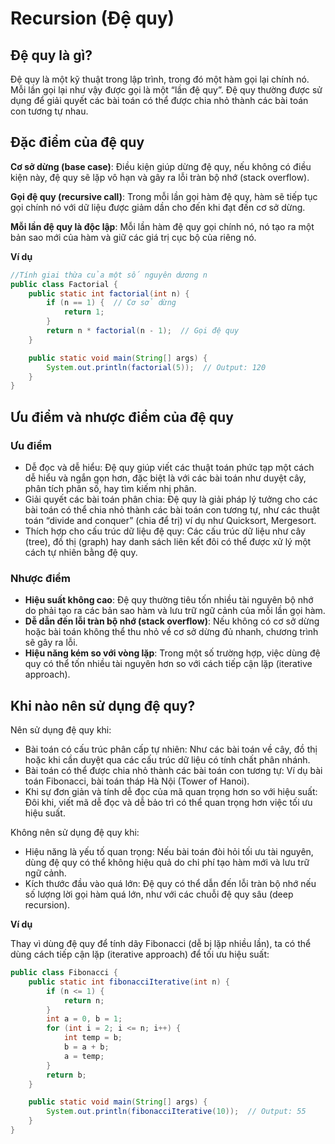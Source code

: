 # Recursion (Đệ quy)

## Đệ quy là gì?
Đệ quy là một kỹ thuật trong lập trình, trong đó một hàm gọi lại chính nó. Mỗi lần gọi lại như vậy được gọi là một “lần đệ quy”. Đệ quy thường được sử dụng để giải quyết các bài toán có thể được chia nhỏ thành các bài toán con tương tự nhau.

## Đặc điểm của đệ quy
**Cơ sở dừng (base case)**: Điều kiện giúp dừng đệ quy, nếu không có điều kiện này, đệ quy sẽ lặp vô hạn và gây ra lỗi tràn bộ nhớ (stack overflow).

**Gọi đệ quy (recursive call)**: Trong mỗi lần gọi hàm đệ quy, hàm sẽ tiếp tục gọi chính nó với dữ liệu được giảm dần cho đến khi đạt đến cơ sở dừng.

**Mỗi lần đệ quy là độc lập**: Mỗi lần hàm đệ quy gọi chính nó, nó tạo ra một bản sao mới của hàm và giữ các giá trị cục bộ của riêng nó.

**Ví dụ**
```java
//Tính giai thừa của một số nguyên dương n
public class Factorial {
    public static int factorial(int n) {
        if (n == 1) {  // Cơ sở dừng
            return 1;
        }
        return n * factorial(n - 1);  // Gọi đệ quy
    }

    public static void main(String[] args) {
        System.out.println(factorial(5));  // Output: 120
    }
}
```

## Ưu điểm và nhược điểm của đệ quy

### Ưu điểm

* Dễ đọc và dễ hiểu: Đệ quy giúp viết các thuật toán phức tạp một cách dễ hiểu và ngắn gọn hơn, đặc biệt là với các bài toán như duyệt cây, phân tích phân số, hay tìm kiếm nhị phân.
* Giải quyết các bài toán phân chia: Đệ quy là giải pháp lý tưởng cho các bài toán có thể chia nhỏ thành các bài toán con tương tự, như các thuật toán “divide and conquer” (chia để trị) ví dụ như Quicksort, Mergesort.
* Thích hợp cho cấu trúc dữ liệu đệ quy: Các cấu trúc dữ liệu như cây (tree), đồ thị (graph) hay danh sách liên kết đôi có thể được xử lý một cách tự nhiên bằng đệ quy.

### Nhược điểm

* **Hiệu suất không cao**: Đệ quy thường tiêu tốn nhiều tài nguyên bộ nhớ do phải tạo ra các bản sao hàm và lưu trữ ngữ cảnh của mỗi lần gọi hàm.
* **Dễ dẫn đến lỗi tràn bộ nhớ (stack overflow)**: Nếu không có cơ sở dừng hoặc bài toán không thể thu nhỏ về cơ sở dừng đủ nhanh, chương trình sẽ gây ra lỗi.
* **Hiệu năng kém so với vòng lặp**: Trong một số trường hợp, việc dùng đệ quy có thể tốn nhiều tài nguyên hơn so với cách tiếp cận lặp (iterative approach).

## Khi nào nên sử dụng đệ quy?

Nên sử dụng đệ quy khi:

* Bài toán có cấu trúc phân cấp tự nhiên: Như các bài toán về cây, đồ thị hoặc khi cần duyệt qua các cấu trúc dữ liệu có tính chất phân nhánh.
* Bài toán có thể được chia nhỏ thành các bài toán con tương tự: Ví dụ bài toán Fibonacci, bài toán tháp Hà Nội (Tower of Hanoi).
* Khi sự đơn giản và tính dễ đọc của mã quan trọng hơn so với hiệu suất: Đôi khi, viết mã dễ đọc và dễ bảo trì có thể quan trọng hơn việc tối ưu hiệu suất.

Không nên sử dụng đệ quy khi:

* Hiệu năng là yếu tố quan trọng: Nếu bài toán đòi hỏi tối ưu tài nguyên, dùng đệ quy có thể không hiệu quả do chi phí tạo hàm mới và lưu trữ ngữ cảnh.
* Kích thước đầu vào quá lớn: Đệ quy có thể dẫn đến lỗi tràn bộ nhớ nếu số lượng lời gọi hàm quá lớn, như với các chuỗi đệ quy sâu (deep recursion).

**Ví dụ**

Thay vì dùng đệ quy để tính dãy Fibonacci (dễ bị lặp nhiều lần), ta có thể dùng cách tiếp cận lặp (iterative approach) để tối ưu hiệu suất:
```java
public class Fibonacci {
    public static int fibonacciIterative(int n) {
        if (n <= 1) {
            return n;
        }
        int a = 0, b = 1;
        for (int i = 2; i <= n; i++) {
            int temp = b;
            b = a + b;
            a = temp;
        }
        return b;
    }

    public static void main(String[] args) {
        System.out.println(fibonacciIterative(10));  // Output: 55
    }
}
```